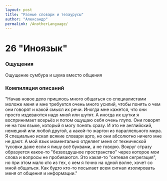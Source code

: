 ```yaml
---
layout: post
title: "Разные словари и тезаурусы"
author: "Александр"
permalink: /AnotherLanguage/
---
```


# 26 "Иноязык"

### Ощущения
Ощущение сумбура и шума вместо общения

### Компиляция описаний
"Начав новое дело пришлось много общаться со специалистами моложе меня и мне требуется очень много усилий, чтобы понять о чем они говорят и какой смысл их речи. Иногда мне кажется, что они просто издеваются надо мной или шутят. А иногда их шутки я воспринимает всерьёз и потом ощущаю себя очень глупо. Они говорят не на том языке, который я могу понять сразу. И это не английский, немецкий или любой другой, а какой-то жаргон из параллельного мира. Я специально искал всякие словари арго, но они абсолютно ничего мне не дают. А мой язык моментально отделяет меня от технической тусовки даже если я пишу всё буквами, а не говорю. Вокруг стразу образуется какое-то "безвоздушное пространство" через которое мои слова и вопросы не пробиваются. Это какая-то "сетевая сегрегация", но при этом мало кто из тех, с кем я точно на одной волне, хочет со мной общаться. Как будто кто-то посылает всем сигнал изолировать меня от общения и информации."
